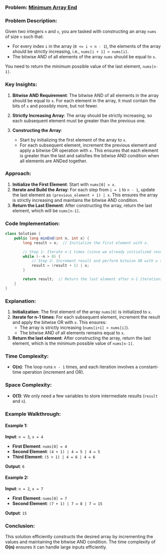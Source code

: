 ### Problem: [Minimum Array End](https://leetcode.com/problems/minimum-array-end/description/?envType=daily-question&envId=2024-11-09)

### Problem Description:
Given two integers `n` and `x`, you are tasked with constructing an array `nums` of size `n` such that:
- For every index `i` in the array (`0 <= i < n - 1`), the elements of the array should be strictly increasing, i.e., `nums[i + 1] > nums[i]`.
- The bitwise AND of all elements of the array `nums` should be equal to `x`.

You need to return the minimum possible value of the last element, `nums[n-1]`.

### Key Insights:
1. **Bitwise AND Requirement**: The bitwise AND of all elements in the array should be equal to `x`. For each element in the array, it must contain the bits of `x` and possibly more, but not fewer.
  
2. **Strictly Increasing Array**: The array should be strictly increasing, so each subsequent element must be greater than the previous one.

3. **Constructing the Array**:
   - Start by initializing the first element of the array to `x`.
   - For each subsequent element, increment the previous element and apply a bitwise OR operation with `x`. This ensures that each element is greater than the last and satisfies the bitwise AND condition when all elements are ANDed together.

### Approach:
1. **Initialize the First Element**: Start with `nums[0] = x`.
2. **Iterate and Build the Array**: For each step from `i = 1` to `n - 1`, update the last element as `(previous_element + 1) | x`. This ensures the array is strictly increasing and maintains the bitwise AND condition.
3. **Return the Last Element**: After constructing the array, return the last element, which will be `nums[n-1]`.

### Code Implementation:

```java
class Solution {
    public long minEnd(int n, int x) {
        long result = x;  // Initialize the first element with x.

        // Step 1: Iterate n-1 times (since we already initialized result with x).
        while (--n > 0) {
            // Step 2: Increment result and perform bitwise OR with x to maintain the AND condition.
            result = (result + 1) | x;
        }

        return result;  // Return the last element after n-1 iterations.
    }
}
```

### Explanation:
1. **Initialization**: The first element of the array `nums[0]` is initialized to `x`.
2. **Iterate for n-1 times**: For each subsequent element, increment the result and apply the bitwise OR with `x`. This ensures:
   - The array is strictly increasing (`nums[i+1] > nums[i]`).
   - The bitwise AND of all elements remains equal to `x`.
3. **Return the last element**: After constructing the array, return the last element, which is the minimum possible value of `nums[n-1]`.

### Time Complexity:
- **O(n)**: The loop runs `n - 1` times, and each iteration involves a constant-time operation (increment and OR).

### Space Complexity:
- **O(1)**: We only need a few variables to store intermediate results (`result` and `n`).

### Example Walkthrough:

#### Example 1:
**Input**: `n = 3`, `x = 4`

- **First Element**: `nums[0] = 4`
- **Second Element**: `(4 + 1) | 4 = 5 | 4 = 5`
- **Third Element**: `(5 + 1) | 4 = 6 | 4 = 6`

**Output**: `6`

#### Example 2:
**Input**: `n = 2`, `x = 7`

- **First Element**: `nums[0] = 7`
- **Second Element**: `(7 + 1) | 7 = 8 | 7 = 15`

**Output**: `15`

### Conclusion:
This solution efficiently constructs the desired array by incrementing the values and maintaining the bitwise AND condition. The time complexity of **O(n)** ensures it can handle large inputs efficiently.
